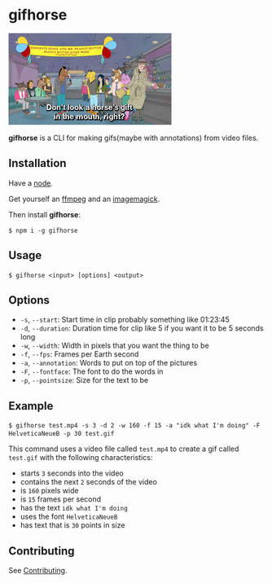 # gifhorse

![](README.gif)

**gifhorse** is a CLI for making gifs(maybe with annotations) from video files.

## Installation

Have a [node](https://nodejs.org/).

Get yourself an [ffmpeg](https://www.ffmpeg.org/) and an [imagemagick](http://www.imagemagick.org/).

Then install **gifhorse**:

```
$ npm i -g gifhorse
```

## Usage

```
$ gifhorse <input> [options] <output>
```

## Options

* `-s`, `--start`: Start time in clip probably something like 01:23:45
* `-d`, `--duration`: Duration time for clip like 5 if you want it to be 5 seconds long
* `-w`, `--width`: Width in pixels that you want the thing to be
* `-f`, `--fps`: Frames per Earth second
* `-a`, `--annotation`: Words to put on top of the pictures
* `-F`, `--fontface`: The font to do the words in
* `-p`, `--pointsize`: Size for the text to be

## Example

```
$ gifhorse test.mp4 -s 3 -d 2 -w 160 -f 15 -a "idk what I'm doing" -F HelveticaNeueB -p 30 test.gif
```

This command uses a video file called `test.mp4` to create a gif called `test.gif` with the following characteristics:

- starts `3` seconds into the video
- contains the next `2` seconds of the video
- is `160` pixels wide
- is `15` frames per second
- has the text `idk what I'm doing`
- uses the font `HelveticaNeueB`
- has text that is `30` points in size

## Contributing

See [Contributing](CONTRIBUTING.md).
